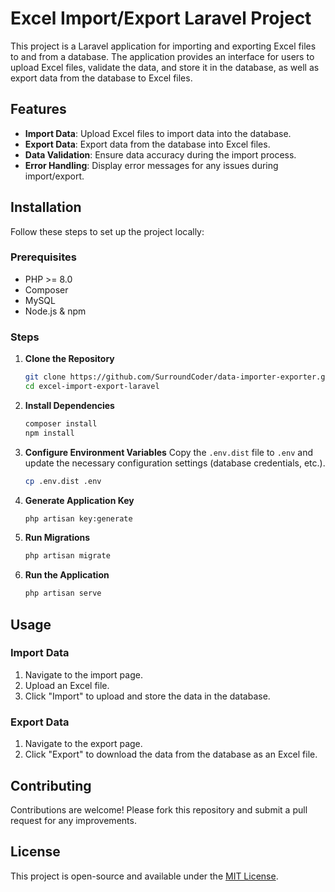 # Excel Import/Export Laravel Project

This project is a Laravel application for importing and exporting Excel files to and from a database. The application provides an interface for users to upload Excel files, validate the data, and store it in the database, as well as export data from the database to Excel files.

## Features

- **Import Data**: Upload Excel files to import data into the database.
- **Export Data**: Export data from the database into Excel files.
- **Data Validation**: Ensure data accuracy during the import process.
- **Error Handling**: Display error messages for any issues during import/export.

## Installation

Follow these steps to set up the project locally:

### Prerequisites

- PHP >= 8.0
- Composer
- MySQL
- Node.js & npm

### Steps

1. **Clone the Repository**
    ```sh
    git clone https://github.com/SurroundCoder/data-importer-exporter.git
    cd excel-import-export-laravel
    ```

2. **Install Dependencies**
    ```sh
    composer install
    npm install
    ```

3. **Configure Environment Variables**
    Copy the `.env.dist` file to `.env` and update the necessary configuration settings (database credentials, etc.).

    ```sh
    cp .env.dist .env
    ```

4. **Generate Application Key**
    ```sh
    php artisan key:generate
    ```

5. **Run Migrations**
    ```sh
    php artisan migrate
    ```

6. **Run the Application**
    ```sh
    php artisan serve
    ```

## Usage

### Import Data

1. Navigate to the import page.
2. Upload an Excel file.
3. Click "Import" to upload and store the data in the database.

### Export Data

1. Navigate to the export page.
2. Click "Export" to download the data from the database as an Excel file.

## Contributing

Contributions are welcome! Please fork this repository and submit a pull request for any improvements.

## License

This project is open-source and available under the [MIT License](LICENSE).
